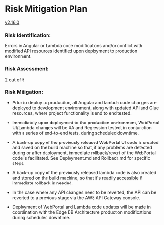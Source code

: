 # Risk Mitigation Plan

[v2.16.0](https://github.com/USDOT-SDC/sdc-dot-webportal/tree/2.16.0)


### Risk Identification:
 Errors in Angular or Lambda code modifications and/or conflict with modified API resources identified upon deployment to production environment.

### Risk Assessment: 
2 out of 5

### Risk Mitigation: 
- Prior to deploy to production, all Angular and lambda code changes are deployed to development environment, along with updated API and Glue resources, where project functionality is end to end tested.
-  Immediately upon deployment to the production environment, WebPortal UI/Lambda changes will be UA and Regression tested, in conjunction with a series of end-to-end tests, during scheduled downtime.

- A back-up copy of the previously released WebPortal UI code is created and saved on the build machine so that, if any problems are detected during or after deployment, immediate rollback/revert  of the WebPortal code is facilitated.  See Deployment.md and Rollback.md for specific steps.
- A back-up copy of the previously released lambda code is also created and stored on the build machine, so that it's readily accessible if immediate rollback is needed.
- In the case where any API changes need to be reverted, the API can be reverted to a previous stage via the AWS API Gateway console.

- Deployment of WebPortal and Lambda code updates will be made in coordination with the Edge DB Architecture production modifications during scheduled downtime.
